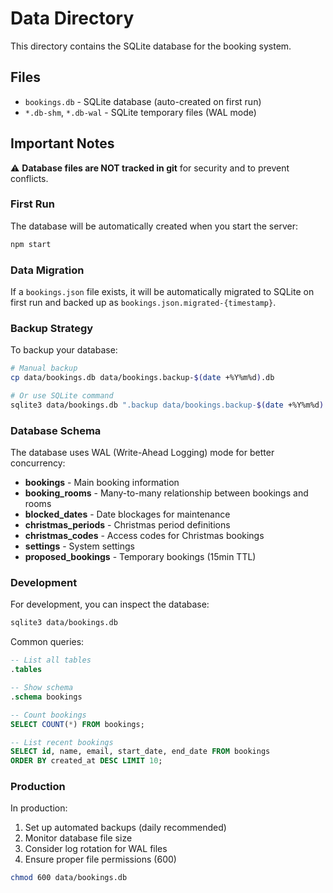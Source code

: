# Data Directory

This directory contains the SQLite database for the booking system.

## Files

- `bookings.db` - SQLite database (auto-created on first run)
- `*.db-shm`, `*.db-wal` - SQLite temporary files (WAL mode)

## Important Notes

⚠️ **Database files are NOT tracked in git** for security and to prevent conflicts.

### First Run

The database will be automatically created when you start the server:

```bash
npm start
```

### Data Migration

If a `bookings.json` file exists, it will be automatically migrated to SQLite on first run and backed up as `bookings.json.migrated-{timestamp}`.

### Backup Strategy

To backup your database:

```bash
# Manual backup
cp data/bookings.db data/bookings.backup-$(date +%Y%m%d).db

# Or use SQLite command
sqlite3 data/bookings.db ".backup data/bookings.backup-$(date +%Y%m%d).db"
```

### Database Schema

The database uses WAL (Write-Ahead Logging) mode for better concurrency:

- **bookings** - Main booking information
- **booking_rooms** - Many-to-many relationship between bookings and rooms
- **blocked_dates** - Date blockages for maintenance
- **christmas_periods** - Christmas period definitions
- **christmas_codes** - Access codes for Christmas bookings
- **settings** - System settings
- **proposed_bookings** - Temporary bookings (15min TTL)

### Development

For development, you can inspect the database:

```bash
sqlite3 data/bookings.db
```

Common queries:

```sql
-- List all tables
.tables

-- Show schema
.schema bookings

-- Count bookings
SELECT COUNT(*) FROM bookings;

-- List recent bookings
SELECT id, name, email, start_date, end_date FROM bookings
ORDER BY created_at DESC LIMIT 10;
```

### Production

In production:
1. Set up automated backups (daily recommended)
2. Monitor database file size
3. Consider log rotation for WAL files
4. Ensure proper file permissions (600)

```bash
chmod 600 data/bookings.db
```